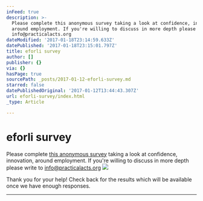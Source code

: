```yaml
---
inFeed: true
description: >-
  Please complete this anonymous survey taking a look at confidence, innovation,
  around employment. If you're willing to discuss in more depth please write to
  info@practicalacts.org
dateModified: '2017-01-18T23:14:59.633Z'
datePublished: '2017-01-18T23:15:01.797Z'
title: eforli survey
author: []
publisher: {}
via: {}
hasPage: true
sourcePath: _posts/2017-01-12-eforli-survey.md
starred: false
datePublishedOriginal: '2017-01-12T13:44:43.307Z'
url: eforli-survey/index.html
_type: Article

---
```

# eforli survey

Please complete [this anonymous survey][0] taking a look at confidence, innovation, around employment. If you're willing to discuss in more depth please write to info@practicalacts.org
![](https://the-grid-user-content.s3-us-west-2.amazonaws.com/e9c2b9ca-45ea-459f-af11-dadfbc4682c1.png)

Thank you for your help! Check back for the results which will be available once we have enough responses.

---



[0]: https://docs.google.com/forms/d/e/1FAIpQLSdPn1eVYBMwBkYVryjwz5ThijXF6tJ2R02IysmNRGgYAQumdA/viewform "Link to survey"